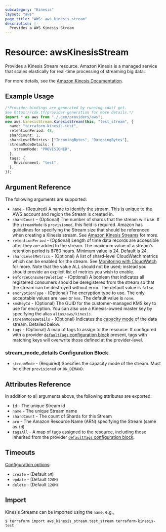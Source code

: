 ```yaml
---
subcategory: "Kinesis"
layout: "aws"
page_title: "AWS: aws_kinesis_stream"
description: |-
  Provides a AWS Kinesis Stream
---
```


# Resource: awsKinesisStream

Provides a Kinesis Stream resource. Amazon Kinesis is a managed service that
scales elastically for real-time processing of streaming big data.

For more details, see the [Amazon Kinesis Documentation][1].

## Example Usage

```typescript
/*Provider bindings are generated by running cdktf get.
See https://cdk.tf/provider-generation for more details.*/
import * as aws from "./.gen/providers/aws";
new aws.kinesisStream.KinesisStream(this, "test_stream", {
  name: "terraform-kinesis-test",
  retentionPeriod: 48,
  shardCount: 1,
  shardLevelMetrics: ["IncomingBytes", "OutgoingBytes"],
  streamModeDetails: {
    streamMode: "PROVISIONED",
  },
  tags: {
    Environment: "test",
  },
});

```

## Argument Reference

The following arguments are supported:

* `name` - (Required) A name to identify the stream. This is unique to the AWS account and region the Stream is created in.
* `shardCount` – (Optional) The number of shards that the stream will use. If the `streamMode` is `provisioned`, this field is required.
  Amazon has guidelines for specifying the Stream size that should be referenced when creating a Kinesis stream. See [Amazon Kinesis Streams][2] for more.
* `retentionPeriod` - (Optional) Length of time data records are accessible after they are added to the stream. The maximum value of a stream's retention period is 8760 hours. Minimum value is 24. Default is 24.
* `shardLevelMetrics` - (Optional) A list of shard-level CloudWatch metrics which can be enabled for the stream. See [Monitoring with CloudWatch][3] for more. Note that the value ALL should not be used; instead you should provide an explicit list of metrics you wish to enable.
* `enforceConsumerDeletion` - (Optional) A boolean that indicates all registered consumers should be deregistered from the stream so that the stream can be destroyed without error. The default value is `false`.
* `encryptionType` - (Optional) The encryption type to use. The only acceptable values are `none` or `kms`. The default value is `none`.
* `kmsKeyId` - (Optional) The GUID for the customer-managed KMS key to use for encryption. You can also use a Kinesis-owned master key by specifying the alias `alias/aws/kinesis`.
* `streamModeDetails` - (Optional) Indicates the [capacity mode](https://docs.aws.amazon.com/streams/latest/dev/how-do-i-size-a-stream.html) of the data stream. Detailed below.
* `tags` - (Optional) A map of tags to assign to the resource. If configured with a provider [`defaultTags` configuration block](https://registry.terraform.io/providers/hashicorp/aws/latest/docs#default_tags-configuration-block) present, tags with matching keys will overwrite those defined at the provider-level.

### stream\_mode\_details Configuration Block

* `streamMode` - (Required) Specifies the capacity mode of the stream. Must be either `provisioned` or `ON_DEMAND`.

## Attributes Reference

In addition to all arguments above, the following attributes are exported:

* `id` - The unique Stream id
* `name` - The unique Stream name
* `shardCount` - The count of Shards for this Stream
* `arn` - The Amazon Resource Name (ARN) specifying the Stream (same as `id`)
* `tagsAll` - A map of tags assigned to the resource, including those inherited from the provider [`defaultTags` configuration block](https://registry.terraform.io/providers/hashicorp/aws/latest/docs#default_tags-configuration-block).

## Timeouts

[Configuration options](https://developer.hashicorp.com/terraform/language/resources/syntax#operation-timeouts):

* `create` - (Default `5M`)
* `update` - (Default `120M`)
* `delete` - (Default `120M`)

## Import

Kinesis Streams can be imported using the `name`, e.g.,

```console
$ terraform import aws_kinesis_stream.test_stream terraform-kinesis-test
```

[1]: https://aws.amazon.com/documentation/kinesis/

[2]: https://docs.aws.amazon.com/kinesis/latest/dev/amazon-kinesis-streams.html

[3]: https://docs.aws.amazon.com/streams/latest/dev/monitoring-with-cloudwatch.html
